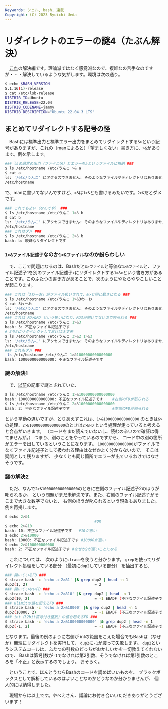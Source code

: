 ```yaml
---
Keywords: シェル, bash, 連載
Copyright: (C) 2023 Ryuichi Ueda
---
```


# リダイレクトのエラーの謎4（たぶん解決）

　[これ](/?post=20230817_redirect)の解決編です。理論派ではなく感覚派なので、複雑なの苦手なのですが・・・解決しているような気がします。環境は次の通り。

```bash
$ echo $BASH_VERSION
5.1.16(1)-release
$ cat /etc/lsb-release
DISTRIB_ID=Ubuntu
DISTRIB_RELEASE=22.04
DISTRIB_CODENAME=jammy
DISTRIB_DESCRIPTION="Ubuntu 22.04.3 LTS"
```

## まとめてリダイレクトする記号の怪

　Bashには標準出力と標準エラー出力をまとめてリダイレクトする`&>`という記号がありますが、これの（manによると）「望ましくない」書き方に、`>&`があります。例を示します。

```bash
### lsの通常の出力（ファイル名）とエラーをaというファイルに格納 ###
$ ls /etc/hostname /etc/うんこ >& a 
$ cat a
ls: '/etc/うんこ' にアクセスできません: そのようなファイルやディレクトリはありません
/etc/hostname
```

で、manに書いてないんですけど、`>&`は`1>&`とも書けるみたいです。`2>&`だとダメです。

```bash
### これでもよい（なんでや） ###
$ ls /etc/hostname /etc/うんこ 1>& b
$ cat b
ls: '/etc/うんこ' にアクセスできません: そのようなファイルやディレクトリはありません
/etc/hostname
### これはダメ ###
$ ls /etc/hostname /etc/うんこ 2>& b
bash: b: 曖昧なリダイレクトです
```

### `1>&ファイル記述子`なのか`1>&ファイル`なのか紛らわしい

　で、ここで問題になるのは、Bashだと`&>ファイル`と等価な`1>&ファイル`と、ファイル記述子1を別のファイル記述子`x`にリダイレクトする`1>&x`という書き方があることです。このふたつの書き方があることで、次のようにやたらややこしいことが起こります。

```bash
### これは「3わーお」がファイル扱いされて、&>と同じ動きになる ###
$ ls /etc/hostname /etc/うんこ 1>&3わーお
$ cat 3わーお 
ls: '/etc/うんこ' にアクセスできません: そのようなファイルやディレクトリはありません
/etc/hostname
### これは FD>&FD という扱いになり、FD3が開いてないので怒られる ###
$ ls /etc/hostname /etc/うんこ 1>&3
bash: 3: 不正なファイル記述子です
# 3を2にリダイレクトしておけば大丈夫
$ ls /etc/hostname /etc/うんこ 3>&2 1>&3
ls: '/etc/うんこ' にアクセスできません: そのようなファイルやディレクトリはありません
/etc/hostname
### これもダメ ###
 ls /etc/hostname /etc/うんこ 1>&1000000000000000
bash: 1000000000000000: 不正なファイル記述子です
```

### 謎の解決1

　で、[以前](/?post=20230817_redirect)の記事で謎とされていた、

```bash
$ ls /etc/hostname /etc/うんこ 1>&1000000000000000
bash: 1000000000000000: 不正なファイル記述子です    #右側のFDが怒られる
$ ls /etc/hostname /etc/うんこ 2>&1000000000000000
bash: 2: 不正なファイル記述子です                   #左側のFDが怒られる
```

という挙動の違いですが、とりあえずこれは、`1>&1000000000000000`
のときは`&>`の処理、`2>&1000000000000000`のときは`2>&FD`
という処理が走っていると考えると合点がいきます。
（コードをまだ読んでいないし、読むの辛いので確証は得てませんが。）
つまり、別のことをやっているのですから、
コード中の別の箇所がエラーを出しているということになります。
`1000000000000000`がファイルでなくファイル記述子として扱われる理由はなぜかよく分からないので、
そこは疑問として残りますが、
少なくとも同じ箇所でエラーが出ているわけではなさそうです。



### 謎の解決2

　ただ、なんで`2>&1000000000000000`のときに左側のファイル記述子2のほうが叱られるか、
という問題がまだ未解決です。また、右側のファイル記述子がそこまで大きな数字でないと、
右側のほうが叱られるという現象もありました。例を再掲します。

```bash
$ echo 2>&1
                                        #OK
$ echo 2>&10
bash: 10: 不正なファイル記述子です   #10が悪い
$ echo 2>&10000
bash: 10000: 不正なファイル記述子です #10000が悪い
$ echo 2>&100000000000
bash: 2: 不正なファイル記述子です #なぜか2が悪いことになる
```

　これについては、
次のように`strace`を使うと分かります。
`grep`を使ってリダイレクト処理をしている部分
（最初に`dup2`している部分）
を抽出すると、

```bash
### 開いているFD ###
$ strace bash -c 'echo a 2>&1' |& grep dup2 | head -n 1
dup2(1, 2)                              = 2
### 開いていないFD ###
$ strace bash -c 'echo a 2>&10' |& grep dup2 | head -n 1
dup2(10, 2)                             = -1 EBADF (不正なファイル記述子です)
### ulimitの値を超えるFD ###
$ strace bash -c 'echo a 2>&10000' |& grep dup2 | head -n 1
dup2(10000, 2)                          = -1 EBADF (不正なファイル記述子です)
### int（32bit符号付き整数）の値を超えるFD ###
$ strace bash -c 'echo a 2>&100000000000' |& grep dup2 | head -n 1
dup2(-1, 2)                             = -1 EBADF (不正なファイル記述子です)
```

となります。最後の例のように右側が
intの範囲をこえた場合でもBashは（なぜか）無理にリダイレクトを実行して、
`dup2`に`-1`が渡って失敗します。
`dup2`というシステムコールは、ふたつの引数のどっちがおかしいかを一切教えてくれないので、
Bashは第1引数が`-1`でなければ第2引数、そうでなければ第1引数のところを「不正」と表示するのでしょう。
おそらく。


　ということで、ほんとうならBashのコードを読めばいいものを、
ブラックボックスとして解析しているのはよいことなのかどうなのか分かりませんが、
個人的には納得しました。


　現場からは以上です。やべえさん、議論にお付き合いいただきありがとうございます！

